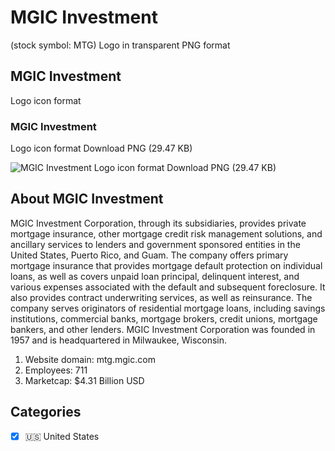 # MGIC Investment
 (stock symbol: MTG) Logo in transparent PNG format

## MGIC Investment
 Logo icon format

### MGIC Investment
 Logo icon format Download PNG (29.47 KB)

![MGIC Investment
 Logo icon format Download PNG (29.47 KB)](/img/orig/MTG-a0003f26.png)

## About MGIC Investment


MGIC Investment Corporation, through its subsidiaries, provides private mortgage insurance, other mortgage credit risk management solutions, and ancillary services to lenders and government sponsored entities in the United States, Puerto Rico, and Guam. The company offers primary mortgage insurance that provides mortgage default protection on individual loans, as well as covers unpaid loan principal, delinquent interest, and various expenses associated with the default and subsequent foreclosure. It also provides contract underwriting services, as well as reinsurance. The company serves originators of residential mortgage loans, including savings institutions, commercial banks, mortgage brokers, credit unions, mortgage bankers, and other lenders. MGIC Investment Corporation was founded in 1957 and is headquartered in Milwaukee, Wisconsin.

1. Website domain: mtg.mgic.com
2. Employees: 711
3. Marketcap: $4.31 Billion USD


## Categories
- [x] 🇺🇸 United States
